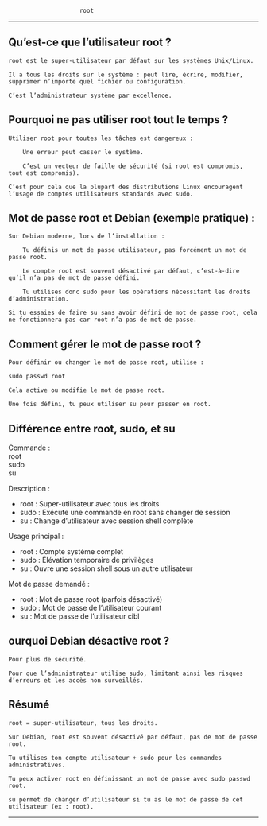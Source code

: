                         root
**************************************************************************************************

Qu’est-ce que l’utilisateur root ?
----------------------------------

    root est le super-utilisateur par défaut sur les systèmes Unix/Linux.

    Il a tous les droits sur le système : peut lire, écrire, modifier, supprimer n’importe quel fichier ou configuration.

    C’est l’administrateur système par excellence.

Pourquoi ne pas utiliser root tout le temps ?
---------------------------------------------

    Utiliser root pour toutes les tâches est dangereux :

        Une erreur peut casser le système.

        C’est un vecteur de faille de sécurité (si root est compromis, tout est compromis).

    C’est pour cela que la plupart des distributions Linux encouragent l’usage de comptes utilisateurs standards avec sudo.

Mot de passe root et Debian (exemple pratique) :
------------------------------------------------

    Sur Debian moderne, lors de l’installation :

        Tu définis un mot de passe utilisateur, pas forcément un mot de passe root.

        Le compte root est souvent désactivé par défaut, c’est-à-dire qu’il n’a pas de mot de passe défini.

        Tu utilises donc sudo pour les opérations nécessitant les droits d’administration.

    Si tu essaies de faire su sans avoir défini de mot de passe root, cela ne fonctionnera pas car root n’a pas de mot de passe.

Comment gérer le mot de passe root ?
-------------------------------------

    Pour définir ou changer le mot de passe root, utilise :

    sudo passwd root

    Cela active ou modifie le mot de passe root.

    Une fois défini, tu peux utiliser su pour passer en root.

Différence entre root, sudo, et su
----------------------------------

Commande :  
root  
sudo  
su  

Description :  
- root : Super-utilisateur avec tous les droits  
- sudo : Exécute une commande en root sans changer de session  
- su : Change d’utilisateur avec session shell complète  

Usage principal :  
- root : Compte système complet  
- sudo : Élévation temporaire de privilèges  
- su : Ouvre une session shell sous un autre utilisateur  

Mot de passe demandé :  
- root : Mot de passe root (parfois désactivé)  
- sudo : Mot de passe de l’utilisateur courant  
- su : Mot de passe de l’utilisateur cibl

ourquoi Debian désactive root ?
--------------------------------

    Pour plus de sécurité.

    Pour que l’administrateur utilise sudo, limitant ainsi les risques d’erreurs et les accès non surveillés.

Résumé
-------

    root = super-utilisateur, tous les droits.

    Sur Debian, root est souvent désactivé par défaut, pas de mot de passe root.

    Tu utilises ton compte utilisateur + sudo pour les commandes administratives.

    Tu peux activer root en définissant un mot de passe avec sudo passwd root.

    su permet de changer d’utilisateur si tu as le mot de passe de cet utilisateur (ex : root).

******************************************************************************************************************

